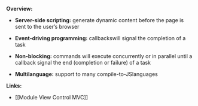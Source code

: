**Overview:**

* **Server-side scripting:** generate dynamic content before the page is sent to the user’s browser

* **Event-driving programming:** callbackswill signal the completion of a task

* **Non-blocking:** commands will execute concurrently or in parallel until a callback signal the end (completion or failure) of a task

* **Multilanguage:** support to many compile-to-JSlanguages

**Links:**
* [[Module View Control MVC]]